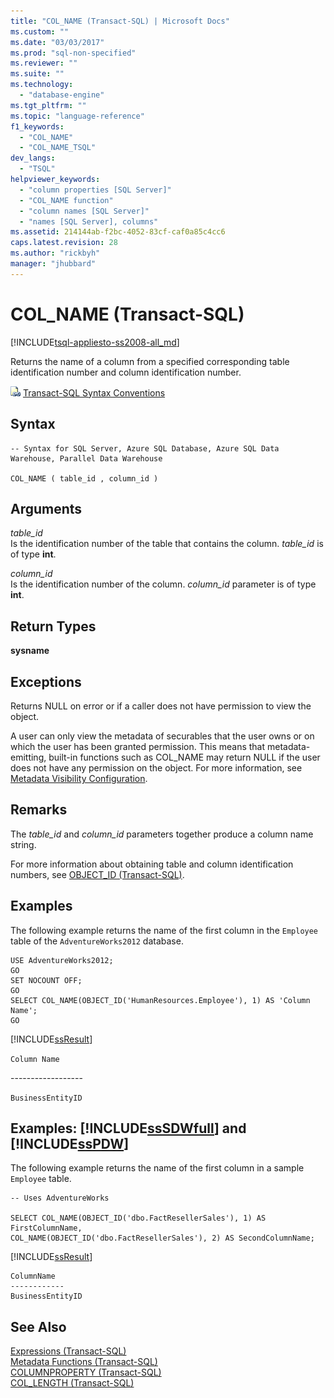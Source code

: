 ```yaml
---
title: "COL_NAME (Transact-SQL) | Microsoft Docs"
ms.custom: ""
ms.date: "03/03/2017"
ms.prod: "sql-non-specified"
ms.reviewer: ""
ms.suite: ""
ms.technology: 
  - "database-engine"
ms.tgt_pltfrm: ""
ms.topic: "language-reference"
f1_keywords: 
  - "COL_NAME"
  - "COL_NAME_TSQL"
dev_langs: 
  - "TSQL"
helpviewer_keywords: 
  - "column properties [SQL Server]"
  - "COL_NAME function"
  - "column names [SQL Server]"
  - "names [SQL Server], columns"
ms.assetid: 214144ab-f2bc-4052-83cf-caf0a85c4cc6
caps.latest.revision: 28
ms.author: "rickbyh"
manager: "jhubbard"
---
```

# COL_NAME (Transact-SQL)
[!INCLUDE[tsql-appliesto-ss2008-all_md](../../a9retired/includes/tsql-appliesto-ss2008-all-md.md)]

  Returns the name of a column from a specified corresponding table identification number and column identification number.  
  
 ![Topic link icon](../../a9notintoc/media/topic-link.gif "Topic link icon") [Transact-SQL Syntax Conventions](../../t-sql/language-elements/transact-sql-syntax-conventions-transact-sql.md)  
  
## Syntax  
  
```  
-- Syntax for SQL Server, Azure SQL Database, Azure SQL Data Warehouse, Parallel Data Warehouse  
  
COL_NAME ( table_id , column_id )  
```  
  
## Arguments  
 *table_id*  
 Is the identification number of the table that contains the column. *table_id* is of type **int**.  
  
 *column_id*  
 Is the identification number of the column. *column_id* parameter is of type **int**.  
  
## Return Types  
 **sysname**  
  
## Exceptions  
 Returns NULL on error or if a caller does not have permission to view the object.  
  
 A user can only view the metadata of securables that the user owns or on which the user has been granted permission. This means that metadata-emitting, built-in functions such as COL_NAME may return NULL if the user does not have any permission on the object. For more information, see [Metadata Visibility Configuration](../../relational-databases/security/metadata-visibility-configuration.md).  
  
## Remarks  
 The *table_id* and *column_id* parameters together produce a column name string.  
  
 For more information about obtaining table and column identification numbers, see [OBJECT_ID &#40;Transact-SQL&#41;](../../t-sql/functions/object-id-transact-sql.md).  
  
## Examples  
 The following example returns the name of the first column in the `Employee` table of the `AdventureWorks2012` database.  
  
```  
USE AdventureWorks2012;  
GO  
SET NOCOUNT OFF;  
GO  
SELECT COL_NAME(OBJECT_ID('HumanResources.Employee'), 1) AS 'Column Name';  
GO  
```  
  
 [!INCLUDE[ssResult](../../relational-databases/includes/ssresult-md.md)]  
  
 `Column Name`  
  
 -----------------\-  
  
 `BusinessEntityID`  
  
## Examples: [!INCLUDE[ssSDWfull](../../a9notintoc/includes/sssdwfull-md.md)] and [!INCLUDE[ssPDW](../../a9notintoc/includes/sspdw-md.md)]  
 The following example returns the name of the first column in a sample `Employee` table.  
  
```  
-- Uses AdventureWorks  
  
SELECT COL_NAME(OBJECT_ID('dbo.FactResellerSales'), 1) AS FirstColumnName,  
COL_NAME(OBJECT_ID('dbo.FactResellerSales'), 2) AS SecondColumnName;  
```  
  
 [!INCLUDE[ssResult](../../relational-databases/includes/ssresult-md.md)]  
  
```  
ColumnName          
------------   
BusinessEntityID  
```  
  
## See Also  
 [Expressions &#40;Transact-SQL&#41;](../../t-sql/language-elements/expressions-transact-sql.md)   
 [Metadata Functions &#40;Transact-SQL&#41;](../../t-sql/functions/metadata-functions-transact-sql.md)   
 [COLUMNPROPERTY &#40;Transact-SQL&#41;](../../t-sql/functions/columnproperty-transact-sql.md)   
 [COL_LENGTH &#40;Transact-SQL&#41;](../../t-sql/functions/col-length-transact-sql.md)  
  
  


